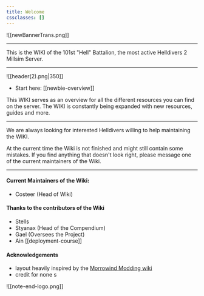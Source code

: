 ```yaml
---
title: Welcome
cssclasses: []
---
```


![[newBannerTrans.png]]

***

This is the WIKI of the 101st "Hell" Battalion, the most active Helldivers 2 Millsim Server.

***
![[header(2).png|350]]
- Start here: [[newbie-overview]]

This WIKI serves as an overview for all the different resources you can find on the server. The WIKI is constantly being expanded with new resources, guides and more.

***

We are always looking for interested Helldivers willing to help maintaining the WIKI.

At the current time the Wiki is not finished and might still contain some mistakes. If you find anything that doesn't look right, please message one of the current maintainers of the Wiki.

***

#### Current Maintainers of the Wiki:
- Costeer (Head of Wiki)
#### Thanks to the contributors of the Wiki
- Stells 
- Styanax (Head of the Compendium)
- Gael (Oversees the Project)
- Ain [[deployment-course]]
#### Acknowledgements
- layout heavily inspired by the [Morrowind Modding wiki](https://github.com/morrowind-modding/morrowind-modding.github.io)
- credit for none s

![[note-end-logo.png]]
